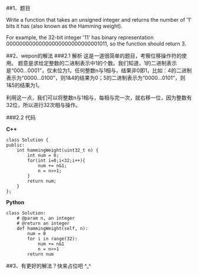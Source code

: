 ##1、题目

Write a function that takes an unsigned integer and returns the number of ’1' bits it has (also known as the Hamming weight).

For example, the 32-bit integer ’11' has binary representation 00000000000000000000000000001011, so the function should return 3.

##2、wepon的解法
###2.1 解析
这是一道很简单的题目，考察位移操作符的使用。
题意是求给定整数的二进制表示中1的个数。我们知道，1的二进制表示是“000...0001”，仅末位为1，任何整数n与1相与，结果非0即1，比如：4的二进制表示为“0000...0100”，则1&4的结果为0；5的二进制表示为“0000...0101”，则1&5的结果为1。

利用这一点，我们可以将整数n与1相与，每相与完一次，就右移一位，因为整数有32位，所以进行32次相与操作。


###2.2 代码

**C++**

    class Solution {
    public:
        int hammingWeight(uint32_t n) {
            int num = 0;
            for(int i=0;i<32;i++){
                num += n&1;
                n = n>>1;
            }
            return num;
        }
    };




**Python**

    class Solution:
        # @param n, an integer
        # @return an integer
        def hammingWeight(self, n):
            num = 0
            for i in range(32):
                num += n&1
                n = n>>1
            return num



##3、有更好的解法？快来占位吧 ^_^